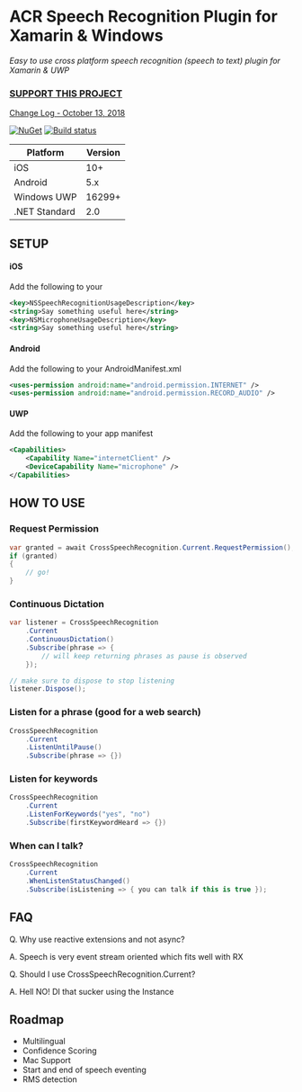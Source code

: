 # ACR Speech Recognition Plugin for Xamarin & Windows

_Easy to use cross platform speech recognition (speech to text) plugin for Xamarin & UWP_

### [SUPPORT THIS PROJECT](https://github.com/aritchie/home)

[Change Log - October 13, 2018](changelog.md)

[![NuGet](https://img.shields.io/nuget/v/Plugin.SpeechRecognition.svg?maxAge=2592000)](https://www.nuget.org/packages/Plugin.SpeechRecognition/)
[![Build status](https://dev.azure.com/allanritchie/Plugins/_apis/build/status/SpeechRecognition)](https://dev.azure.com/allanritchie/Plugins/_build/latest?definitionId=11)


|Platform|Version|
|--------|-------|
iOS|10+
Android|5.x
Windows UWP|16299+
.NET Standard|2.0

## SETUP

#### iOS
Add the following to your 
```xml
<key>NSSpeechRecognitionUsageDescription</key>  
<string>Say something useful here</string>  
<key>NSMicrophoneUsageDescription</key>  
<string>Say something useful here</string> 
```

#### Android

Add the following to your AndroidManifest.xml
```xml
<uses-permission android:name="android.permission.INTERNET" />
<uses-permission android:name="android.permission.RECORD_AUDIO" />
```

#### UWP 
Add the following to your app manifest
```xml
<Capabilities>
	<Capability Name="internetClient" />
 	<DeviceCapability Name="microphone" />
</Capabilities>
```

## HOW TO USE

### Request Permission
```csharp
var granted = await CrossSpeechRecognition.Current.RequestPermission();
if (granted) 
{
    // go!
}
```

### Continuous Dictation
```csharp
var listener = CrossSpeechRecognition
    .Current
    .ContinuousDictation()
    .Subscribe(phrase => {
        // will keep returning phrases as pause is observed
    });

// make sure to dispose to stop listening
listener.Dispose();

```


### Listen for a phrase (good for a web search)
```csharp
CrossSpeechRecognition
    .Current
    .ListenUntilPause()
    .Subscribe(phrase => {})
```

### Listen for keywords
```csharp
CrossSpeechRecognition
    .Current
    .ListenForKeywords("yes", "no")
    .Subscribe(firstKeywordHeard => {})
```


### When can I talk?
```csharp
CrossSpeechRecognition
    .Current
    .WhenListenStatusChanged()
    .Subscribe(isListening => { you can talk if this is true });
```
    
## FAQ

Q. Why use reactive extensions and not async?

A. Speech is very event stream oriented which fits well with RX


Q. Should I use CrossSpeechRecognition.Current?

A. Hell NO!  DI that sucker using the Instance


## Roadmap

* Multilingual
* Confidence Scoring
* Mac Support
* Start and end of speech eventing
* RMS detection